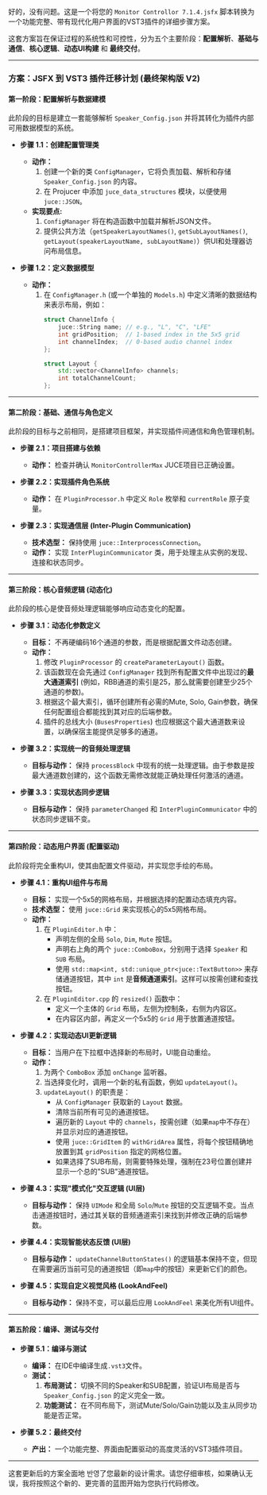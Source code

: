好的，没有问题。这是一个将您的 `Monitor Controllor 7.1.4.jsfx` 脚本转换为一个功能完整、带有现代化用户界面的VST3插件的详细步骤方案。

这套方案旨在保证过程的系统性和可控性，分为五个主要阶段：**配置解析**、**基础与通信**、**核心逻辑**、**动态UI构建** 和 **最终交付**。

---

### **方案：JSFX 到 VST3 插件迁移计划 (最终架构版 V2)**

#### **第一阶段：配置解析与数据建模**

此阶段的目标是建立一套能够解析 `Speaker_Config.json` 并将其转化为插件内部可用数据模型的系统。

*   **步骤 1.1：创建配置管理类**
    *   **动作：**
        1.  创建一个新的类 `ConfigManager`，它将负责加载、解析和存储 `Speaker_Config.json` 的内容。
        2.  在 Projucer 中添加 `juce_data_structures` 模块，以便使用 `juce::JSON`。
    *   **实现要点:**
        1.  `ConfigManager` 将在构造函数中加载并解析JSON文件。
        2.  提供公共方法（`getSpeakerLayoutNames()`, `getSubLayoutNames()`, `getLayout(speakerLayoutName, subLayoutName)`）供UI和处理器访问布局信息。

*   **步骤 1.2：定义数据模型**
    *   **动作：**
        1.  在 `ConfigManager.h` (或一个单独的 `Models.h`) 中定义清晰的数据结构来表示布局，例如：
            ```cpp
            struct ChannelInfo {
                juce::String name; // e.g., "L", "C", "LFE"
                int gridPosition;  // 1-based index in the 5x5 grid
                int channelIndex;  // 0-based audio channel index
            };

            struct Layout {
                std::vector<ChannelInfo> channels;
                int totalChannelCount;
            };
            ```

---

#### **第二阶段：基础、通信与角色定义**

此阶段的目标与之前相同，是搭建项目框架，并实现插件间通信和角色管理机制。

*   **步骤 2.1：项目搭建与依赖**
    *   **动作：** 检查并确认 `MonitorControllerMax` JUCE项目已正确设置。

*   **步骤 2.2：实现插件角色系统**
    *   **动作：** 在 `PluginProcessor.h` 中定义 `Role` 枚举和 `currentRole` 原子变量。

*   **步骤 2.3：实现通信层 (Inter-Plugin Communication)**
    *   **技术选型：** 保持使用 `juce::InterprocessConnection`。
    *   **动作：** 实现 `InterPluginCommunicator` 类，用于处理主从实例的发现、连接和状态同步。

---

#### **第三阶段：核心音频逻辑 (动态化)**

此阶段的核心是使音频处理逻辑能够响应动态变化的配置。

*   **步骤 3.1：动态化参数定义**
    *   **目标：** 不再硬编码16个通道的参数，而是根据配置文件动态创建。
    *   **动作：**
        1.  修改 `PluginProcessor` 的 `createParameterLayout()` 函数。
        2.  该函数现在会先通过 `ConfigManager` 找到所有配置文件中出现过的**最大通道索引** (例如，RBB通道的索引是25，那么就需要创建至少25个通道的参数)。
        3.  根据这个最大索引，循环创建所有必需的Mute, Solo, Gain参数，确保任何配置组合都能找到其对应的后端参数。
        4.  插件的总线大小 (`BusesProperties`) 也应根据这个最大通道数来设置，以确保宿主能提供足够多的通道。

*   **步骤 3.2：实现统一的音频处理逻辑**
    *   **目标与动作：** 保持 `processBlock` 中现有的统一处理逻辑。由于参数是按最大通道数创建的，这个函数无需修改就能正确处理任何激活的通道。

*   **步骤 3.3：实现状态同步逻辑**
    *   **目标与动作：** 保持 `parameterChanged` 和 `InterPluginCommunicator` 中的状态同步逻辑不变。

---

#### **第四阶段：动态用户界面 (配置驱动)**

此阶段将完全重构UI，使其由配置文件驱动，并实现您手绘的布局。

*   **步骤 4.1：重构UI组件与布局**
    *   **目标：** 实现一个5x5的网格布局，并根据选择的配置动态填充内容。
    *   **技术选型：** 使用 `juce::Grid` 来实现核心的5x5网格布局。
    *   **动作：**
        1.  在 `PluginEditor.h` 中：
            *   声明左侧的全局 `Solo`, `Dim`, `Mute` 按钮。
            *   声明右上角的两个 `juce::ComboBox`，分别用于选择 `Speaker` 和 `SUB` 布局。
            *   使用 `std::map<int, std::unique_ptr<juce::TextButton>>` 来存储通道按钮，其中 `int` 是**音频通道索引**。这样可以按需创建和查找按钮。
        2.  在 `PluginEditor.cpp` 的 `resized()` 函数中：
            *   定义一个主体的 `Grid` 布局，左侧为控制条，右侧为内容区。
            *   在内容区内部，再定义一个5x5的 `Grid` 用于放置通道按钮。

*   **步骤 4.2：实现动态UI更新逻辑**
    *   **目标：** 当用户在下拉框中选择新的布局时，UI能自动重绘。
    *   **动作：**
        1.  为两个 `ComboBox` 添加 `onChange` 监听器。
        2.  当选择变化时，调用一个新的私有函数，例如 `updateLayout()`。
        3.  `updateLayout()` 的职责是：
            *   从 `ConfigManager` 获取新的 `Layout` 数据。
            *   清除当前所有可见的通道按钮。
            *   遍历新的 `Layout` 中的 `channels`，按需创建（如果`map`中不存在）并显示对应的通道按钮。
            *   使用 `juce::GridItem` 的 `withGridArea` 属性，将每个按钮精确地放置到其 `gridPosition` 指定的网格位置。
            *   如果选择了SUB布局，则需要特殊处理，强制在23号位置创建并显示一个总的"SUB"通道按钮。

*   **步骤 4.3：实现"模式化"交互逻辑 (UI层)**
    *   **目标与动作：** 保持 `UIMode` 和全局 `Solo`/`Mute` 按钮的交互逻辑不变。当点击通道按钮时，通过其关联的音频通道索引来找到并修改正确的后端参数。

*   **步骤 4.4：实现智能状态反馈 (UI层)**
    *   **目标与动作：** `updateChannelButtonStates()` 的逻辑基本保持不变，但现在需要遍历当前可见的通道按钮（即`map`中的按钮）来更新它们的颜色。

*   **步骤 4.5：实现自定义视觉风格 (LookAndFeel)**
    *   **目标与动作：** 保持不变，可以最后应用 `LookAndFeel` 来美化所有UI组件。

---

#### **第五阶段：编译、测试与交付**

*   **步骤 5.1：编译与测试**
    *   **编译：** 在IDE中编译生成`.vst3`文件。
    *   **测试：**
        1.  **布局测试：** 切换不同的Speaker和SUB配置，验证UI布局是否与 `Speaker_Config.json` 的定义完全一致。
        2.  **功能测试：** 在不同布局下，测试Mute/Solo/Gain功能以及主从同步功能是否正常。

*   **步骤 5.2：最终交付**
    *   **产出：** 一个功能完整、界面由配置驱动的高度灵活的VST3插件项目。

---

这套更新后的方案全面地 반영了您最新的设计需求。请您仔细审核，如果确认无误，我将按照这个新的、更完善的蓝图开始为您执行代码修改。